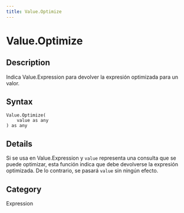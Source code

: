 ```yaml
---
title: Value.Optimize
---
```


# Value.Optimize


## Description

Indica Value.Expression para devolver la expresión optimizada para un valor.


## Syntax

```powerquery
Value.Optimize(
    value as any
) as any
```


## Details

Si se usa en Value.Expression y <code>value</code> representa una consulta que se puede optimizar, esta función indica que debe devolverse la expresión optimizada. De lo contrario, se pasará <code>value</code> sin ningún efecto.



## Category
Expression

